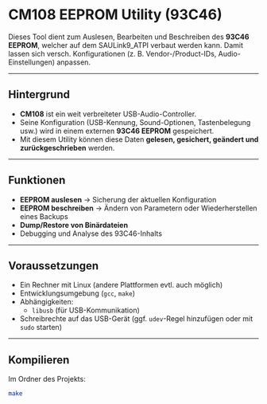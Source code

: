 # CM108 EEPROM Utility (93C46)

Dieses Tool dient zum Auslesen, Bearbeiten und Beschreiben des **93C46 EEPROM**, welcher auf dem SAULink9_ATPI verbaut werden kann.
Damit lassen sich versch. Konfigurationen (z. B. Vendor-/Product-IDs, Audio-Einstellungen) anpassen.

---

## Hintergrund

- **CM108** ist ein weit verbreiteter USB-Audio-Controller.  
- Seine Konfiguration (USB-Kennung, Sound-Optionen, Tastenbelegung usw.) wird in einem externen **93C46 EEPROM** gespeichert.  
- Mit diesem Utility können diese Daten **gelesen, gesichert, geändert und zurückgeschrieben** werden.

---

## Funktionen

- **EEPROM auslesen** → Sicherung der aktuellen Konfiguration  
- **EEPROM beschreiben** → Ändern von Parametern oder Wiederherstellen eines Backups  
- **Dump/Restore von Binärdateien**  
- Debugging und Analyse des 93C46-Inhalts  

---

## Voraussetzungen

- Ein Rechner mit Linux (andere Plattformen evtl. auch möglich)  
- Entwicklungsumgebung (`gcc`, `make`)  
- Abhängigkeiten:
  - `libusb` (für USB-Kommunikation)  
- Schreibrechte auf das USB-Gerät (ggf. `udev`-Regel hinzufügen oder mit `sudo` starten)  

---

## Kompilieren

Im Ordner des Projekts:

```bash
make
